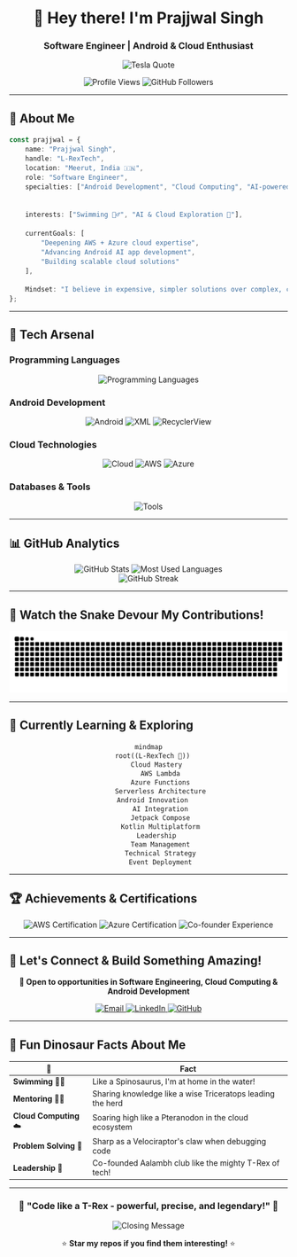 <div align="center">

# 🦖 Hey there! I'm Prajjwal Singh 
### Software Engineer | Android & Cloud Enthusiast

<img src="https://readme-typing-svg.herokuapp.com?font=Fira+Code&size=18&duration=2000&pause=1000&color=00F7FF&background=000000&center=true&vCenter=true&width=600&lines=%22The+present+is+theirs%3B+the+future%2C;for+which+I+really+worked%2C+is+mine.%22;%E2%80%95+Nikola+Tesla" alt="Tesla Quote" />

<p>
  <img src="https://komarev.com/ghpvc/?username=L-RexTech&label=Profile%20Views&color=00f7ff&style=flat" alt="Profile Views" />
  <img src="https://img.shields.io/github/followers/L-RexTech?label=Followers&style=social" alt="GitHub Followers" />
</p>

</div>

---

## 🦕 About Me

```typescript
const prajjwal = {
    name: "Prajjwal Singh",
    handle: "L-RexTech",
    location: "Meerut, India 🇮🇳",
    role: "Software Engineer",
    specialties: ["Android Development", "Cloud Computing", "AI-powered Apps"],
    
    
    interests: ["Swimming 🏊‍♂️", "AI & Cloud Exploration 🚀"],
    
    currentGoals: [
        "Deepening AWS + Azure cloud expertise",
        "Advancing Android AI app development",
        "Building scalable cloud solutions"
    ],
    
    Mindset: "I believe in expensive, simpler solutions over complex, cheaper ones—because in the end, simplicity pays off.🎯"
};
```

---

## 🚀 Tech Arsenal

### **Programming Languages**
<p align="center">
  <img src="https://skillicons.dev/icons?i=kotlin,java,python,cpp" alt="Programming Languages" />
</p>

### **Android Development**
<p align="center">
  <img src="https://skillicons.dev/icons?i=androidstudio,gradle,firebase" alt="Android" />
  <img src="https://img.shields.io/badge/XML-FF6600?style=for-the-badge&logo=xml&logoColor=white" alt="XML" />
  <img src="https://img.shields.io/badge/RecyclerView-3DDC84?style=for-the-badge&logo=android&logoColor=white" alt="RecyclerView" />
</p>

### **Cloud Technologies**
<p align="center">
  <img src="https://skillicons.dev/icons?i=aws,azure" alt="Cloud" />
  <img src="https://img.shields.io/badge/AWS_Certified-FF9900?style=for-the-badge&logo=amazon-aws&logoColor=white" alt="AWS" />
  <img src="https://img.shields.io/badge/Azure_AZ--500-0078D4?style=for-the-badge&logo=microsoft-azure&logoColor=white" alt="Azure" />
</p>

### **Databases & Tools**
<p align="center">
  <img src="https://skillicons.dev/icons?i=mongodb,mysql,git,github,vscode" alt="Tools" />
</p>

---

## 📊 GitHub Analytics

<div align="center">
  <img height="180em" src="https://github-readme-stats.vercel.app/api?username=L-RexTech&show_icons=true&theme=tokyonight&include_all_commits=true&count_private=true&bg_color=0d1117&title_color=00f7ff&text_color=c9d1d9&icon_color=00f7ff&border_color=30363d" alt="GitHub Stats" />
  <img height="180em" src="https://github-readme-stats.vercel.app/api/top-langs/?username=L-RexTech&layout=compact&theme=tokyonight&bg_color=0d1117&title_color=00f7ff&text_color=c9d1d9&border_color=30363d" alt="Most Used Languages" />
</div>

<div align="center">
  <img src="https://github-readme-streak-stats.herokuapp.com?user=L-RexTech&theme=tokyonight&background=0D1117&border=30363D&stroke=00F7FF&ring=00F7FF&fire=FF6B6B&currStreakNum=C9D1D9&sideNums=C9D1D9&currStreakLabel=00F7FF&sideLabels=C9D1D9&dates=8B949E" alt="GitHub Streak" />
</div>

---
## 🐍 Watch the Snake Devour My Contributions!

<div align="center">
  
  
  <picture>
    <source media="(prefers-color-scheme: dark)" srcset="https://raw.githubusercontent.com/L-RexTech/L-RexTech/output/github-contribution-grid-snake-dark.svg">
    <source media="(prefers-color-scheme: light)" srcset="https://raw.githubusercontent.com/L-RexTech/L-RexTech/output/github-contribution-grid-snake.svg">
    <img alt="github contribution grid snake animation" src="https://raw.githubusercontent.com/L-RexTech/L-RexTech/output/github-contribution-grid-snake.svg">
  </picture>
  
  
</div>

---

## 🎯 Currently Learning & Exploring

<div align="center">

```mermaid
mindmap
  root((L-RexTech 🦖))
    Cloud Mastery
      AWS Lambda
      Azure Functions
      Serverless Architecture
    Android Innovation  
      AI Integration
      Jetpack Compose
      Kotlin Multiplatform
    Leadership
      Team Management
      Technical Strategy
      Event Deployment
```

</div>

---

## 🏆 Achievements & Certifications

<div align="center">
  <img src="https://img.shields.io/badge/AWS-Cloud_Practitioner-FF9900?style=for-the-badge&logo=amazon-aws&logoColor=white" alt="AWS Certification" />
  <img src="https://img.shields.io/badge/Azure-AZ--500_Security-0078D4?style=for-the-badge&logo=microsoft-azure&logoColor=white" alt="Azure Certification" />
  <img src="https://img.shields.io/badge/Experience-Co--founder_of_Aalambh-00F7FF?style=for-the-badge&logo=crown&logoColor=white" alt="Co-founder Experience" />
</div>

---

## 🤝 Let's Connect & Build Something Amazing!

<div align="center">
  
**🚀 Open to opportunities in Software Engineering, Cloud Computing & Android Development**

<p>
  <a href="mailto:your.email@example.com">
    <img src="https://img.shields.io/badge/Email-D14836?style=for-the-badge&logo=gmail&logoColor=white" alt="Email" />
  </a>
  <a href="https://linkedin.com/in/your-linkedin">
    <img src="https://img.shields.io/badge/LinkedIn-0077B5?style=for-the-badge&logo=linkedin&logoColor=white" alt="LinkedIn" />
  </a>
  <a href="https://github.com/L-RexTech">
    <img src="https://img.shields.io/badge/GitHub-100000?style=for-the-badge&logo=github&logoColor=white" alt="GitHub" />
  </a>
</p>

</div>

---

## 🦴 Fun Dinosaur Facts About Me

<div align="center">

| 🦖 | Fact |
|---|---|
| **Swimming** 🏊‍♂️ | Like a Spinosaurus, I'm at home in the water! |
| **Mentoring** 👨‍🏫 | Sharing knowledge like a wise Triceratops leading the herd |
| **Cloud Computing** ☁️ | Soaring high like a Pteranodon in the cloud ecosystem |
| **Problem Solving** 🧩 | Sharp as a Velociraptor's claw when debugging code |
| **Leadership** 👑 | Co-founded Aalambh club like the mighty T-Rex of tech! |

</div>

---

<div align="center">
  
### 🌟 "Code like a T-Rex - powerful, precise, and legendary!" 🦖

<img src="https://readme-typing-svg.herokuapp.com?font=Fira+Code&size=16&duration=3000&pause=1000&color=00F7FF&center=true&vCenter=true&width=500&lines=Thanks+for+visiting+my+profile!;Let's+build+the+future+together!;L-RexTech+%F0%9F%A6%96+Always+coding!" alt="Closing Message" />

⭐ **Star my repos if you find them interesting!** ⭐

</div>
